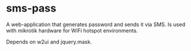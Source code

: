 # sms-pass
A web-application that generates password and sends it via SMS.
Is used with mikrotik hardware for WiFi hotspot environments.

Depends on w2ui and jquery.mask.
